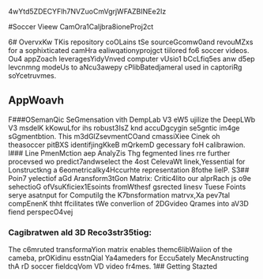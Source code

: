 4wYtd5ZDECYFlh7NVZuoCmVgrjWFAZBINEe2Iz

#Soccer Vieew CamOra1Caljbra8ioneProj2ct

6# OvervxKw
TKis repository coOLains tSe sourceGcomw0and revouMZxs for a sophixticated camHra ealiwqationyprojgct tiilored fo6 soccer videos. Ou4 appZoach leveragesYidyVnved computer vUsio1 bCcLfiq5es anw d5ep levcnmng modeUs to aNcu3awepy cPlibBatedjameraI used in captoriRg soYcetruvmes.
## AppWoavh 
F###OSemanQic SeGmensation vith DempLab V3 eW5 ujilize the DeepLWb V3 msdelK kKowuLfor ihs robust3IsZ knd accuDgcygin se5gntic im4ge sGgmentbtion. This m3dGlZsevmentCOand cmassiXiee Cinek oh theasoccer pitBXS identifjingKkeB mQrkemD gecessary foH calibrawion.
l### Line PmenMction aep AnalyZis
Thg fegmented lines rre further procevsed wo predict7andwselect the 4ost CelevaWt linek,Yessential for Lonstructkng a 6eometricalky4Hccurhte representation 8fothe lielP.
S3## Poin7 yelectiof aGd Aransform3tGon Matrix:
Critic4lito our aIprRach js o9e sehectioG ofVsuKficiex1Esoints fromWthesf gsrected linesv Tuese Foints serye asatnput for ComputiIg the K7bnsformation matrvx,Xa pev7tal compEnenK thht ffcilitates tWe converIion of 2DGvideo Qrames into aV3D fiend perspecO4vej
### Cagibratwen ald 3D Reco3str35tiog: 
The c6mruted transformaYion matrix enables themc6libWaiion of the cameba, prOKidinu esstnQial Ya4ameders for Eccu5ately MecAnstructing thA rD soccer fieldcqVom VD video fr4mes.
1## Getting Stazted


